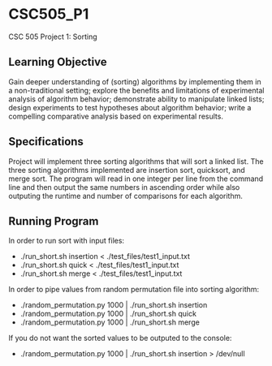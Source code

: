 # CSC505_P1
CSC 505 Project 1: Sorting

## Learning Objective
Gain deeper understanding of (sorting) algorithms by implementing them in a non-traditional setting; explore the benefits and limitations of experimental analysis of algorithm behavior; demonstrate ability to manipulate linked lists; design experiments to test hypotheses about algorithm behavior; write a compelling comparative analysis based on experimental results.

## Specifications
Project will implement three sorting algorithms that will sort a linked list. The three sorting algorithms implemented are insertion sort, quicksort, and merge sort. The program will read in one integer per line from the command line and then output the same numbers in ascending order while also outputing the runtime and number of comparisons for each algorithm. 

## Running Program
In order to run sort with input files:

* ./run_short.sh insertion < ./test_files/test1_input.txt
* ./run_short.sh quick < ./test_files/test1_input.txt
* ./run_short.sh merge < ./test_files/test1_input.txt

In order to pipe values from random permutation file into sorting algorithm:

* ./random_permutation.py 1000 | ./run_short.sh insertion 
* ./random_permutation.py 1000 | ./run_short.sh quick 
* ./random_permutation.py 1000 | ./run_short.sh merge

If you do not want the sorted values to be outputed to the console:

* ./random_permutation.py 1000 | ./run_short.sh insertion > /dev/null